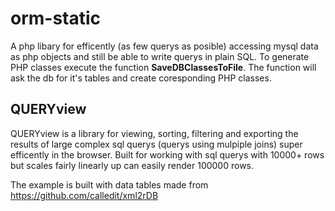 # orm-static
A php libary for efficently (as few querys as posible) accessing mysql data as php objects and still be able to write querys in plain SQL.
To generate PHP classes execute the function **SaveDBClassesToFile**. The function will ask the db for it's tables and create coresponding PHP classes.

## QUERYview
QUERYview is a library for viewing, sorting, filtering and exporting the results of large complex sql querys (querys using mulpiple joins) super efficently in the browser.
Built for working with sql querys with 10000+ rows but scales fairly linearly up can easily render 100000 rows.

The example is built with data tables made from https://github.com/calledit/xml2rDB
